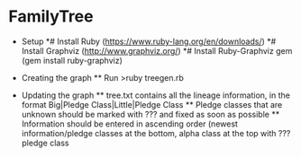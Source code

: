 FamilyTree
==========

* Setup
*# Install Ruby (https://www.ruby-lang.org/en/downloads/)
*# Install Graphviz (http://www.graphviz.org/)
*# Install Ruby-Graphviz gem (gem install ruby-graphviz)

* Creating the graph
** Run >ruby treegen.rb

* Updating the graph
** tree.txt contains all the lineage information, in the format Big|Pledge Class|Little|Pledge Class
** Pledge classes that are unknown should be marked with ??? and fixed as soon as possible
** Information should be entered in ascending order (newest information/pledge classes at the bottom, alpha class at the top with ??? pledge class